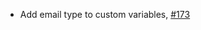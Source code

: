 - Add email type to custom variables, [#173](https://github.com/Snow-Shell/servicenow-powershell/issues/173)
